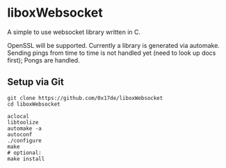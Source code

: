 # liboxWebsocket
A simple to use websocket library written in C.

OpenSSL will be supported. Currently a library is generated via automake.
Sending pings from time to time is not handled yet (need to look up docs first); Pongs are handled.

## Setup via Git
``````
git clone https://github.com/0x17de/liboxWebsocket
cd liboxWebsocket

aclocal
libtoolize
automake -a
autoconf
./configure
make
# optional:
make install
``````
